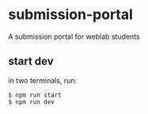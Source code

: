 # submission-portal

A submission portal for weblab students

## start dev

in two terminals, run: 

```
$ npm run start
$ npm run dev
```
